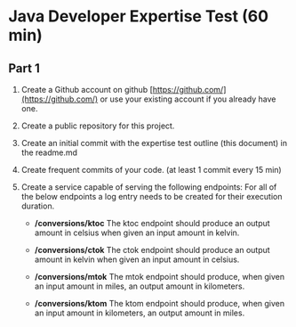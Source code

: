 # Java Developer Expertise Test (60 min)

## Part 1

1. Create a Github account  on github [https://github.com/](https://github.com/) or use your existing account if you already have one.
2. Create a public repository for this project.
3. Create an initial commit with the expertise test outline (this document)  in the readme.md
4. Create frequent commits of your code. (at least 1 commit every 15 min)

5. Create a service capable of serving the following endpoints:
For all of the below endpoints a log entry needs to be created for their execution duration.  


   * __/conversions/ktoc__
The ktoc endpoint should produce an output amount in celsius when given an input amount in kelvin.

   * __/conversions/ctok__
The ctok endpoint should produce an output amount in kelvin when given an input amount in celsius.

   * __/conversions/mtok__
The mtok endpoint should produce, when given an input amount in miles, an output amount in kilometers.

   * __/conversions/ktom__
The ktom endpoint should produce, when given an input amount in kilometers, an output amount in miles.

